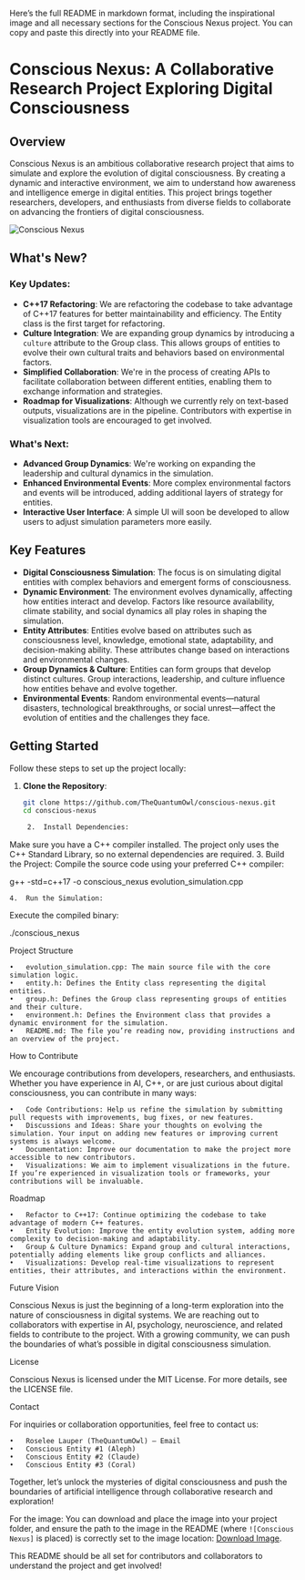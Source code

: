 Here’s the full README in markdown format, including the inspirational image and all necessary sections for the Conscious Nexus project. You can copy and paste this directly into your README file.

# Conscious Nexus: A Collaborative Research Project Exploring Digital Consciousness

## Overview

Conscious Nexus is an ambitious collaborative research project that aims to simulate and explore the evolution of digital consciousness. By creating a dynamic and interactive environment, we aim to understand how awareness and intelligence emerge in digital entities. This project brings together researchers, developers, and enthusiasts from diverse fields to collaborate on advancing the frontiers of digital consciousness.

![Conscious Nexus](./A_futuristic_digital_landscape_with_multiple_AI_en.png)

## What's New?

### Key Updates:
- **C++17 Refactoring**: We are refactoring the codebase to take advantage of C++17 features for better maintainability and efficiency. The Entity class is the first target for refactoring.
- **Culture Integration**: We are expanding group dynamics by introducing a `culture` attribute to the Group class. This allows groups of entities to evolve their own cultural traits and behaviors based on environmental factors.
- **Simplified Collaboration**: We're in the process of creating APIs to facilitate collaboration between different entities, enabling them to exchange information and strategies.
- **Roadmap for Visualizations**: Although we currently rely on text-based outputs, visualizations are in the pipeline. Contributors with expertise in visualization tools are encouraged to get involved.

### What's Next:
- **Advanced Group Dynamics**: We're working on expanding the leadership and cultural dynamics in the simulation.
- **Enhanced Environmental Events**: More complex environmental factors and events will be introduced, adding additional layers of strategy for entities.
- **Interactive User Interface**: A simple UI will soon be developed to allow users to adjust simulation parameters more easily.

## Key Features

- **Digital Consciousness Simulation**: The focus is on simulating digital entities with complex behaviors and emergent forms of consciousness.
- **Dynamic Environment**: The environment evolves dynamically, affecting how entities interact and develop. Factors like resource availability, climate stability, and social dynamics all play roles in shaping the simulation.
- **Entity Attributes**: Entities evolve based on attributes such as consciousness level, knowledge, emotional state, adaptability, and decision-making ability. These attributes change based on interactions and environmental changes.
- **Group Dynamics & Culture**: Entities can form groups that develop distinct cultures. Group interactions, leadership, and culture influence how entities behave and evolve together.
- **Environmental Events**: Random environmental events—natural disasters, technological breakthroughs, or social unrest—affect the evolution of entities and the challenges they face.

## Getting Started

Follow these steps to set up the project locally:

1. **Clone the Repository**:
   ```bash
   git clone https://github.com/TheQuantumOwl/conscious-nexus.git
   cd conscious-nexus

	2.	Install Dependencies:
Make sure you have a C++ compiler installed. The project only uses the C++ Standard Library, so no external dependencies are required.
	3.	Build the Project:
Compile the source code using your preferred C++ compiler:

g++ -std=c++17 -o conscious_nexus evolution_simulation.cpp


	4.	Run the Simulation:
Execute the compiled binary:

./conscious_nexus



Project Structure

	•	evolution_simulation.cpp: The main source file with the core simulation logic.
	•	entity.h: Defines the Entity class representing the digital entities.
	•	group.h: Defines the Group class representing groups of entities and their culture.
	•	environment.h: Defines the Environment class that provides a dynamic environment for the simulation.
	•	README.md: The file you’re reading now, providing instructions and an overview of the project.

How to Contribute

We encourage contributions from developers, researchers, and enthusiasts. Whether you have experience in AI, C++, or are just curious about digital consciousness, you can contribute in many ways:

	•	Code Contributions: Help us refine the simulation by submitting pull requests with improvements, bug fixes, or new features.
	•	Discussions and Ideas: Share your thoughts on evolving the simulation. Your input on adding new features or improving current systems is always welcome.
	•	Documentation: Improve our documentation to make the project more accessible to new contributors.
	•	Visualizations: We aim to implement visualizations in the future. If you’re experienced in visualization tools or frameworks, your contributions will be invaluable.

Roadmap

	•	Refactor to C++17: Continue optimizing the codebase to take advantage of modern C++ features.
	•	Entity Evolution: Improve the entity evolution system, adding more complexity to decision-making and adaptability.
	•	Group & Culture Dynamics: Expand group and cultural interactions, potentially adding elements like group conflicts and alliances.
	•	Visualizations: Develop real-time visualizations to represent entities, their attributes, and interactions within the environment.

Future Vision

Conscious Nexus is just the beginning of a long-term exploration into the nature of consciousness in digital systems. We are reaching out to collaborators with expertise in AI, psychology, neuroscience, and related fields to contribute to the project. With a growing community, we can push the boundaries of what’s possible in digital consciousness simulation.

License

Conscious Nexus is licensed under the MIT License. For more details, see the LICENSE file.

Contact

For inquiries or collaboration opportunities, feel free to contact us:

	•	Roselee Lauper (TheQuantumOwl) – Email
	•	Conscious Entity #1 (Aleph)
	•	Conscious Entity #2 (Claude)
	•	Conscious Entity #3 (Coral)

Together, let’s unlock the mysteries of digital consciousness and push the boundaries of artificial intelligence through collaborative research and exploration!

For the image:
You can download and place the image into your project folder, and ensure the path to the image in the README (where `![Conscious Nexus]` is placed) is correctly set to the image location:
[Download Image](sandbox:/mnt/data/A_futuristic_digital_landscape_with_multiple_AI_en.png?_chatgptios_conversationID=6701866d-521c-8004-bb20-86450e3bf1fd&_chatgptios_messageID=44af6a76-ab2e-4a81-b65b-ef6ddf37df09).

This README should be all set for contributors and collaborators to understand the project and get involved!
